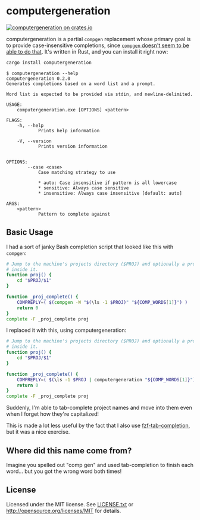 # computergeneration
[![computergeneration on crates.io](https://img.shields.io/crates/v/computergeneration.svg)](https://crates.io/crates/computergeneration)

computergeneration is a partial `compgen` replacement whose primary goal is to provide case-insensitive completions, since [`compgen` doesn't seem to be able to do that](https://unix.stackexchange.com/questions/204848/getting-case-insensitive-completions-with-compgen-in-bash). It's written in Rust, and you can install it right now:

```bash
cargo install computergeneration
```

```
$ computergeneration --help
computergeneration 0.2.0
Generates completions based on a word list and a prompt.

Word list is expected to be provided via stdin, and newline-delimited.

USAGE:
    computergeneration.exe [OPTIONS] <pattern>

FLAGS:
    -h, --help
            Prints help information

    -V, --version
            Prints version information


OPTIONS:
        --case <case>
            Case matching strategy to use

            * auto: Case insensitive if pattern is all lowercase
            * sensitive: Always case sensitive
            * insensitive: Always case insensitive [default: auto]

ARGS:
    <pattern>
            Pattern to complete against
```

## Basic Usage
I had a sort of janky Bash completion script that looked like this with `compgen`:

```bash
# Jump to the machine's projects directory ($PROJ) and optionally a project
# inside it.
function proj() {
	cd "$PROJ/$1"
}

function _proj_complete() {
	COMPREPLY=( $(compgen -W "$(\ls -1 $PROJ)" "${COMP_WORDS[1]}") )
	return 0
}
complete -F _proj_complete proj
```

I replaced it with this, using computergeneration:

```bash
# Jump to the machine's projects directory ($PROJ) and optionally a project
# inside it.
function proj() {
	cd "$PROJ/$1"
}

function _proj_complete() {
	COMPREPLY=( $(\ls -1 $PROJ | computergeneration "${COMP_WORDS[1]}") )
	return 0
}
complete -F _proj_complete proj
```

Suddenly, I'm able to tab-complete project names and move into them even when I forget how they're capitalized!

This is made a lot less useful by the fact that I also use [fzf-tab-completion](https://github.com/lincheney/fzf-tab-completion), but it was a nice exercise.

## Where did this name come from?
Imagine you spelled out "comp gen" and used tab-completion to finish each word... but you got the wrong word both times!

## License
Licensed under the MIT license. See [LICENSE.txt](LICENSE.txt) or <http://opensource.org/licenses/MIT> for details.
